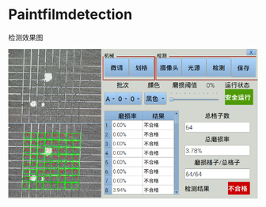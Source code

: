 # Paintfilmdetection
检测效果图


![image](https://github.com/stanwhite30/Paintfilmdetection/blob/master/1.png)
